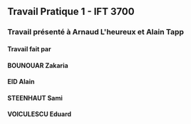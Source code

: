 ## Travail Pratique 1 - IFT 3700

### Travail présenté à Arnaud L'heureux et Alain Tapp

#### Travail fait par <br>
#### BOUNOUAR Zakaria <br>
#### EID Alain <br>
#### STEENHAUT Sami <br>
#### VOICULESCU Eduard<br>
